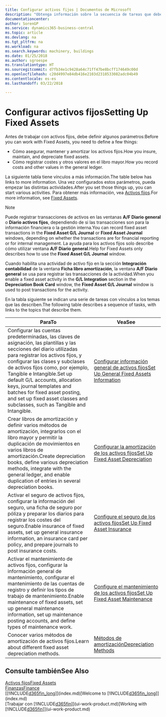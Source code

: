 ```yaml
---
title: Configurar activos fijos | Documentos de Microsoft
description: "Obtenga información sobre la secuencia de tareas que debe realizar para configurar activos fijos, como maquinaria o edificios."
documentationcenter: 
author: SorenGP
ms.service: dynamics365-business-central
ms.topic: article
ms.devlang: na
ms.tgt_pltfrm: na
ms.workload: na
ms.search.keywords: machinery, buildings
ms.date: 01/25/2018
ms.author: sgroespe
ms.translationtype: HT
ms.sourcegitcommit: d7fb34e1c9428a64c71ff47be8bcff174649c00d
ms.openlocfilehash: c20d4997e84db416e2103d2318533082adc04b49
ms.contentlocale: es-es
ms.lasthandoff: 03/22/2018

---
```

# <a name="setting-up-fixed-assets"></a><span data-ttu-id="14adb-103">Configurar activos fijos</span><span class="sxs-lookup"><span data-stu-id="14adb-103">Setting Up Fixed Assets</span></span>
<span data-ttu-id="14adb-104">Antes de trabajar con activos fijos, debe definir algunos parámetros:</span><span class="sxs-lookup"><span data-stu-id="14adb-104">Before you can work with Fixed Assets, you need to define a few things:</span></span>  

* <span data-ttu-id="14adb-105">Cómo asegurar, mantener y amortizar los activos fijos.</span><span class="sxs-lookup"><span data-stu-id="14adb-105">How you insure, maintain, and depreciate fixed assets.</span></span>  
* <span data-ttu-id="14adb-106">Cómo registrar costes y otros valores en el libro mayor.</span><span class="sxs-lookup"><span data-stu-id="14adb-106">How you record costs and other values in the general ledger.</span></span>  

<span data-ttu-id="14adb-107">La siguiente tabla tiene vínculos a más información.</span><span class="sxs-lookup"><span data-stu-id="14adb-107">The table below has links to more information.</span></span> <span data-ttu-id="14adb-108">Una vez configurados estos parámetros, pueda empezar las distintas actividades.</span><span class="sxs-lookup"><span data-stu-id="14adb-108">After you set those things up, you can start various activities.</span></span> <span data-ttu-id="14adb-109">Para obtener más información, vea [Activos fijos](fa-manage.md).</span><span class="sxs-lookup"><span data-stu-id="14adb-109">For more information, see [Fixed Assets](fa-manage.md).</span></span>  

> [!NOTE]  
>   <span data-ttu-id="14adb-110">Puede registrar transacciones de activos en las ventanas **A/F Diario general** o **Diario activos fijos**, dependiendo de si las transacciones son para la información financiera o la gestión interna.</span><span class="sxs-lookup"><span data-stu-id="14adb-110">You can record fixed asset transactions in the **Fixed Asset G/L Journal** or **Fixed Asset Journal** windows, depending on whether the transactions are for financial reporting or for internal management.</span></span> <span data-ttu-id="14adb-111">La ayuda para los activos fijos solo describe cómo utilizar ventana **A/F Diario general**.</span><span class="sxs-lookup"><span data-stu-id="14adb-111">Help for Fixed Assets only describes how to use the **Fixed Asset G/L Journal** window.</span></span>  

<span data-ttu-id="14adb-112">Cuando habilita una actividad de activo fijo en la sección **Integración contabilidad** de la ventana **Ficha libro amortización**, la ventana **A/F Diario general** se usa para registrar las transacciones de la actividad.</span><span class="sxs-lookup"><span data-stu-id="14adb-112">When you enable a fixed asset activity in the **G/L Integration** section in the **Depreciation Book Card** window, the **Fixed Asset G/L Journal** window is used to post transactions for the activity.</span></span>

<span data-ttu-id="14adb-113">En la tabla siguiente se indican una serie de tareas con vínculos a los temas que las describen.</span><span class="sxs-lookup"><span data-stu-id="14adb-113">The following table describes a sequence of tasks, with links to the topics that describe them.</span></span>  

| <span data-ttu-id="14adb-114">Para</span><span class="sxs-lookup"><span data-stu-id="14adb-114">To</span></span> | <span data-ttu-id="14adb-115">Vea</span><span class="sxs-lookup"><span data-stu-id="14adb-115">See</span></span> |
| --- | --- |
| <span data-ttu-id="14adb-116">Configurar las cuentas predeterminadas, las claves de asignación, las plantillas y las secciones del diario utilizadas para registrar los activos fijos, y configurar las clases y subclases de activos fijos como, por ejemplo, Tangible e Intangible.</span><span class="sxs-lookup"><span data-stu-id="14adb-116">Set up default G/L accounts, allocation keys, journal templates and batches for fixed asset posting, and set up fixed asset classes and subclasses, such as Tangible and Intangible.</span></span> |[<span data-ttu-id="14adb-117">Configurar información general de activos fijos</span><span class="sxs-lookup"><span data-stu-id="14adb-117">Set Up General Fixed Assets Information</span></span>](fa-how-setup-general.md) |
| <span data-ttu-id="14adb-118">Crear libros de amortización y definir varios métodos de amortización, integrarlos con el libro mayor y permitir la duplicación de movimientos en varios libros de amortización.</span><span class="sxs-lookup"><span data-stu-id="14adb-118">Create depreciation books, define various depreciation methods, integrate with the general ledger, and enable duplication of entries in several depreciation books.</span></span> |[<span data-ttu-id="14adb-119">Configurar la amortización de los activos fijos</span><span class="sxs-lookup"><span data-stu-id="14adb-119">Set Up Fixed Asset Depreciation</span></span>](fa-how-setup-depreciation.md) |
| <span data-ttu-id="14adb-120">Activar el seguro de activos fijos, configurar la información del seguro, una ficha de seguro por póliza y preparar los diarios para registrar los costes del seguro.</span><span class="sxs-lookup"><span data-stu-id="14adb-120">Enable insurance of fixed assets, set up general insurance information, an insurance card per policy, and prepare journals to post insurance costs.</span></span> |[<span data-ttu-id="14adb-121">Configure el seguro de los activos fijos</span><span class="sxs-lookup"><span data-stu-id="14adb-121">Set Up Fixed Asset Insurance</span></span>](fa-how-setup-insurance.md) |
| <span data-ttu-id="14adb-122">Activar el mantenimiento de activos fijos, configurar la información general de mantenimiento, configurar el mantenimiento de las cuentas de registro y definir los tipos de trabajo de mantenimiento.</span><span class="sxs-lookup"><span data-stu-id="14adb-122">Enable maintenance of fixed assets, set up general maintenance information, set up maintenance posting accounts, and define types of maintenance work.</span></span> |[<span data-ttu-id="14adb-123">Configure el mantenimiento de los activos fijos</span><span class="sxs-lookup"><span data-stu-id="14adb-123">Set Up Fixed Asset Maintenance</span></span>](fa-how-setup-maintenance.md) |
| <span data-ttu-id="14adb-124">Conocer varios métodos de amortización de activos fijos.</span><span class="sxs-lookup"><span data-stu-id="14adb-124">Learn about different fixed asset depreciation methods.</span></span> |[<span data-ttu-id="14adb-125">Métodos de amortización</span><span class="sxs-lookup"><span data-stu-id="14adb-125">Depreciation Methods</span></span>](fa-depreciation-methods.md) |

## <a name="see-also"></a><span data-ttu-id="14adb-126">Consulte también</span><span class="sxs-lookup"><span data-stu-id="14adb-126">See Also</span></span>
[<span data-ttu-id="14adb-127">Activos fijos</span><span class="sxs-lookup"><span data-stu-id="14adb-127">Fixed Assets</span></span>](fa-manage.md)  
[<span data-ttu-id="14adb-128">Finanzas</span><span class="sxs-lookup"><span data-stu-id="14adb-128">Finance</span></span>](finance.md)  
<span data-ttu-id="14adb-129">[[!INCLUDE[d365fin_long](includes/d365fin_long_md.md)]](index.md)</span><span class="sxs-lookup"><span data-stu-id="14adb-129">[Welcome to [!INCLUDE[d365fin_long](includes/d365fin_long_md.md)]](index.md)</span></span>  
<span data-ttu-id="14adb-130">[Trabajar con [!INCLUDE[d365fin](includes/d365fin_md.md)]](ui-work-product.md)</span><span class="sxs-lookup"><span data-stu-id="14adb-130">[Working with [!INCLUDE[d365fin](includes/d365fin_md.md)]](ui-work-product.md)</span></span>

